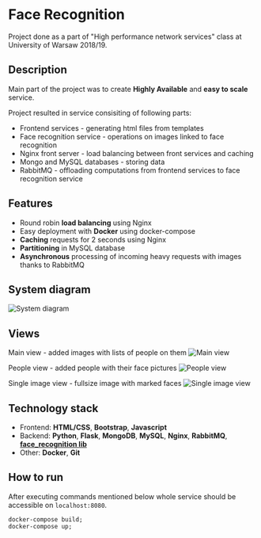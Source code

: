 # Face Recognition
Project done as a part of "High performance network services" class at University of Warsaw 2018/19.
## Description
Main part of the project was to create **Highly Available** and **easy to scale** service.

Project resulted in service consisiting of following parts:
- Frontend services - generating html files from templates
- Face recognition service - operations on images linked to face recognition
- Nginx front server - load balancing between front services and caching
- Mongo and MySQL databases - storing data
- RabbitMQ - offloading computations from frontend services to face recognition service

## Features
- Round robin **load balancing** using Nginx
- Easy deployment with **Docker** using docker-compose
- **Caching** requests for 2 seconds using Nginx
- **Partitioning** in MySQL database
- **Asynchronous** processing of incoming heavy requests with images thanks to RabbitMQ

## System diagram
![System diagram](https://i.imgur.com/Cem3B8i.png)

## Views
Main view - added images with lists of people on them
![Main view](https://i.imgur.com/uccqKEz.png)

People view - added people with their face pictures
![People view](https://i.imgur.com/ND0ESSD.png)

Single image view - fullsize image with marked faces
![Single image view](https://i.imgur.com/R6N2O80.png)

## Technology stack
- Frontend: **HTML/CSS**, **Bootstrap**, **Javascript**
- Backend: **Python**, **Flask**, **MongoDB**, **MySQL**, **Nginx**, **RabbitMQ**, **[face_recognition lib](https://github.com/ageitgey/face_recognition)**
- Other: **Docker**, **Git**

## How to run
After executing commands mentioned below whole service should be accessible on `localhost:8080`.

```
docker-compose build;
docker-compose up;
```
